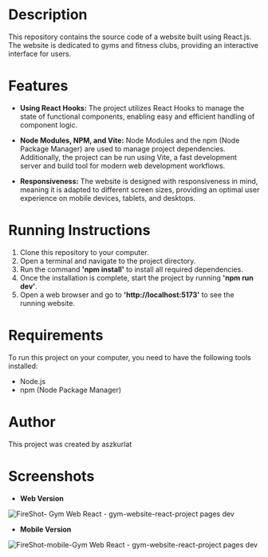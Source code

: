 # Description
This repository contains the source code of a website built using React.js. The website is dedicated to gyms and fitness clubs, providing an interactive interface for users.

# Features
- **Using React Hooks:** The project utilizes React Hooks to manage the state of functional components, enabling easy and efficient handling of component logic.

- **Node Modules, NPM, and Vite:** Node Modules and the npm (Node Package Manager) are used to manage project dependencies. Additionally, the project can be run using Vite, a fast development server and build tool for modern web development workflows.

- **Responsiveness:** The website is designed with responsiveness in mind, meaning it is adapted to different screen sizes, providing an optimal user experience on mobile devices, tablets, and desktops.

# Running Instructions

1. Clone this repository to your computer.
2. Open a terminal and navigate to the project directory.
3. Run the command **'npm install'** to install all required dependencies.
4. Once the installation is complete, start the project by running **'npm run dev'**.
5. Open a web browser and go to **'http://localhost:5173'** to see the running website.

# Requirements

To run this project on your computer, you need to have the following tools installed:

- Node.js
- npm (Node Package Manager)

# Author
This project was created by aszkurlat

# Screenshots

- **Web Version**

![FireShot- Gym Web React - gym-website-react-project pages dev](https://github.com/aszkurlat/gym_react_spa/assets/25865551/fed156e0-bb74-4848-9e2d-8ab88513a711)

- **Mobile Version**

![FireShot-mobile-Gym Web React - gym-website-react-project pages dev](https://github.com/aszkurlat/gym_react_spa/assets/25865551/1758cb22-1f45-4303-8a48-db1464c7729e)

